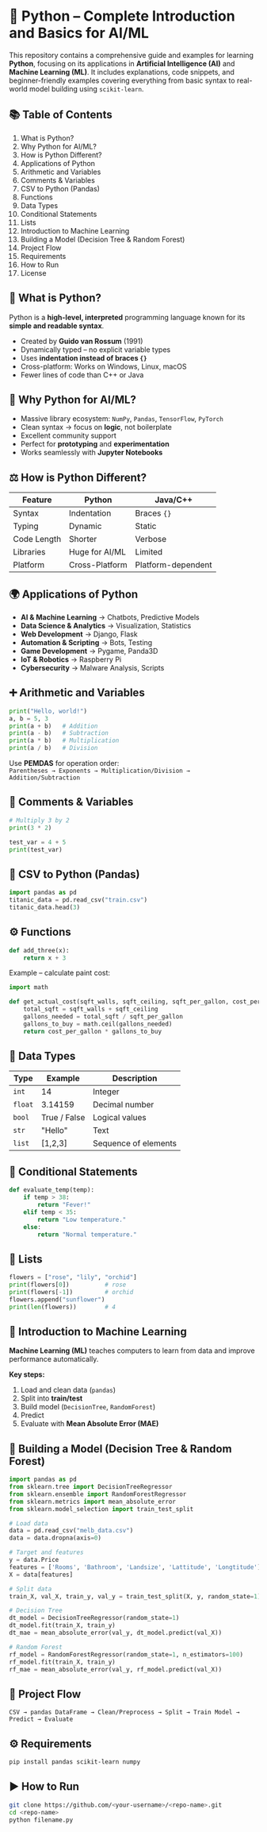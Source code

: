 # 🐍 Python – Complete Introduction and Basics for AI/ML

This repository contains a comprehensive guide and examples for learning **Python**, focusing on its applications in **Artificial Intelligence (AI)** and **Machine Learning (ML)**. It includes explanations, code snippets, and beginner-friendly examples covering everything from basic syntax to real-world model building using `scikit-learn`.

## 📚 Table of Contents
1. What is Python?
2. Why Python for AI/ML?
3. How is Python Different?
4. Applications of Python
5. Arithmetic and Variables
6. Comments & Variables
7. CSV to Python (Pandas)
8. Functions
9. Data Types
10. Conditional Statements
11. Lists
12. Introduction to Machine Learning
13. Building a Model (Decision Tree & Random Forest)
14. Project Flow
15. Requirements
16. How to Run
17. License

## 🧠 What is Python?
Python is a **high-level, interpreted** programming language known for its **simple and readable syntax**.

- Created by **Guido van Rossum** (1991)
- Dynamically typed – no explicit variable types
- Uses **indentation instead of braces `{}`**
- Cross-platform: Works on Windows, Linux, macOS
- Fewer lines of code than C++ or Java

## 🤖 Why Python for AI/ML?
- Massive library ecosystem: `NumPy`, `Pandas`, `TensorFlow`, `PyTorch`
- Clean syntax → focus on **logic**, not boilerplate
- Excellent community support
- Perfect for **prototyping** and **experimentation**
- Works seamlessly with **Jupyter Notebooks**

## ⚖️ How is Python Different?
| Feature | Python | Java/C++ |
|----------|---------|-----------|
| Syntax | Indentation | Braces `{}` |
| Typing | Dynamic | Static |
| Code Length | Shorter | Verbose |
| Libraries | Huge for AI/ML | Limited |
| Platform | Cross-Platform | Platform-dependent |

## 🌍 Applications of Python
- **AI & Machine Learning** → Chatbots, Predictive Models  
- **Data Science & Analytics** → Visualization, Statistics  
- **Web Development** → Django, Flask  
- **Automation & Scripting** → Bots, Testing  
- **Game Development** → Pygame, Panda3D  
- **IoT & Robotics** → Raspberry Pi  
- **Cybersecurity** → Malware Analysis, Scripts  

## ➕ Arithmetic and Variables
```python
print("Hello, world!")
a, b = 5, 3
print(a + b)   # Addition
print(a - b)   # Subtraction
print(a * b)   # Multiplication
print(a / b)   # Division
```

Use **PEMDAS** for operation order:  
`Parentheses → Exponents → Multiplication/Division → Addition/Subtraction`

## 💬 Comments & Variables
```python
# Multiply 3 by 2
print(3 * 2)

test_var = 4 + 5
print(test_var)
```

## 🧾 CSV to Python (Pandas)
```python
import pandas as pd
titanic_data = pd.read_csv("train.csv")
titanic_data.head(3)
```

## ⚙️ Functions
```python
def add_three(x):
    return x + 3
```

Example – calculate paint cost:
```python
import math

def get_actual_cost(sqft_walls, sqft_ceiling, sqft_per_gallon, cost_per_gallon):
    total_sqft = sqft_walls + sqft_ceiling
    gallons_needed = total_sqft / sqft_per_gallon
    gallons_to_buy = math.ceil(gallons_needed)
    return cost_per_gallon * gallons_to_buy
```

## 🔢 Data Types
| Type | Example | Description |
|------|----------|-------------|
| `int` | 14 | Integer |
| `float` | 3.14159 | Decimal number |
| `bool` | True / False | Logical values |
| `str` | "Hello" | Text |
| `list` | [1,2,3] | Sequence of elements |

## 🔁 Conditional Statements
```python
def evaluate_temp(temp):
    if temp > 38:
        return "Fever!"
    elif temp < 35:
        return "Low temperature."
    else:
        return "Normal temperature."
```

## 🌸 Lists
```python
flowers = ["rose", "lily", "orchid"]
print(flowers[0])          # rose
print(flowers[-1])         # orchid
flowers.append("sunflower")
print(len(flowers))        # 4
```

## 🤖 Introduction to Machine Learning
**Machine Learning (ML)** teaches computers to learn from data and improve performance automatically.

**Key steps:**
1. Load and clean data (`pandas`)
2. Split into **train/test**
3. Build model (`DecisionTree`, `RandomForest`)
4. Predict
5. Evaluate with **Mean Absolute Error (MAE)**

## 🧩 Building a Model (Decision Tree & Random Forest)
```python
import pandas as pd
from sklearn.tree import DecisionTreeRegressor
from sklearn.ensemble import RandomForestRegressor
from sklearn.metrics import mean_absolute_error
from sklearn.model_selection import train_test_split

# Load data
data = pd.read_csv("melb_data.csv")
data = data.dropna(axis=0)

# Target and features
y = data.Price
features = ['Rooms', 'Bathroom', 'Landsize', 'Lattitude', 'Longtitude']
X = data[features]

# Split data
train_X, val_X, train_y, val_y = train_test_split(X, y, random_state=1)

# Decision Tree
dt_model = DecisionTreeRegressor(random_state=1)
dt_model.fit(train_X, train_y)
dt_mae = mean_absolute_error(val_y, dt_model.predict(val_X))

# Random Forest
rf_model = RandomForestRegressor(random_state=1, n_estimators=100)
rf_model.fit(train_X, train_y)
rf_mae = mean_absolute_error(val_y, rf_model.predict(val_X))
```

## 🔄 Project Flow
```
CSV → pandas DataFrame → Clean/Preprocess → Split → Train Model → Predict → Evaluate
```

## ⚙️ Requirements
```bash
pip install pandas scikit-learn numpy
```

## ▶️ How to Run
```bash
git clone https://github.com/<your-username>/<repo-name>.git
cd <repo-name>
python filename.py
```